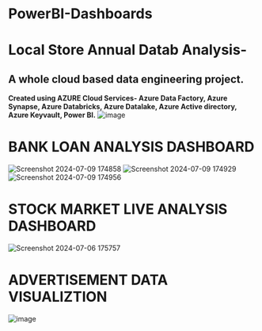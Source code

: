 # PowerBI-Dashboards

# Local Store Annual Datab Analysis- 

## A whole cloud based data engineering project.
**Created using AZURE Cloud Services-
Azure Data Factory,
Azure Synapse,
Azure Databricks,
Azure Datalake,
Azure Active directory,
Azure Keyvault,
Power BI.**
![image](https://github.com/user-attachments/assets/a579cc0d-b5fc-4376-b96a-6d694dec3307)


# BANK LOAN ANALYSIS DASHBOARD
![Screenshot 2024-07-09 174858](https://github.com/KhushilBhimani2004/PowerBI-Dashboards/assets/69694471/36b62f9f-0f8e-41bd-bfba-3aa2ba72c2e8)
![Screenshot 2024-07-09 174929](https://github.com/KhushilBhimani2004/PowerBI-Dashboards/assets/69694471/13516a6f-5218-4e70-b0d7-0da20646ff37)
![Screenshot 2024-07-09 174956](https://github.com/KhushilBhimani2004/PowerBI-Dashboards/assets/69694471/7b5b33ab-2dd1-4b1b-87be-68f6f0e0ebe1)

# STOCK MARKET LIVE ANALYSIS DASHBOARD
![Screenshot 2024-07-06 175757](https://github.com/KhushilBhimani2004/PowerBI-Dashboards/assets/69694471/d1f86079-594f-471e-9dee-030a9a41d156)

# ADVERTISEMENT DATA VISUALIZTION
![image](https://github.com/KhushilBhimani2004/PowerBI-Dashboards/assets/69694471/22bad5ae-2c97-4a61-bf3d-bcf9a94ff551)
